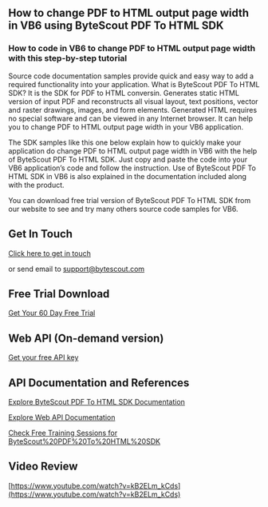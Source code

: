 ## How to change PDF to HTML output page width in VB6 using ByteScout PDF To HTML SDK

### How to code in VB6 to change PDF to HTML output page width with this step-by-step tutorial

Source code documentation samples provide quick and easy way to add a required functionality into your application. What is ByteScout PDF To HTML SDK? It is the SDK for PDF to HTML conversin. Generates static HTML version of input PDF and reconstructs all visual layout, text positions, vector and raster drawings, images, and form elements. Generated HTML requires no special software and can be viewed in any Internet browser. It can help you to change PDF to HTML output page width in your VB6 application.

The SDK samples like this one below explain how to quickly make your application do change PDF to HTML output page width in VB6 with the help of ByteScout PDF To HTML SDK. Just copy and paste the code into your VB6 application’s code and follow the instruction. Use of ByteScout PDF To HTML SDK in VB6 is also explained in the documentation included along with the product.

You can download free trial version of ByteScout PDF To HTML SDK from our website to see and try many others source code samples for VB6.

## Get In Touch

[Click here to get in touch](https://bytescout.zendesk.com/hc/en-us/requests/new?subject=ByteScout%20PDF%20To%20HTML%20SDK%20Question)

or send email to [support@bytescout.com](mailto:support@bytescout.com?subject=ByteScout%20PDF%20To%20HTML%20SDK%20Question) 

## Free Trial Download

[Get Your 60 Day Free Trial](https://bytescout.com/download/web-installer?utm_source=github-readme)

## Web API (On-demand version)

[Get your free API key](https://pdf.co/documentation/api?utm_source=github-readme)

## API Documentation and References

[Explore ByteScout PDF To HTML SDK Documentation](https://bytescout.com/documentation/index.html?utm_source=github-readme)

[Explore Web API Documentation](https://pdf.co/documentation/api?utm_source=github-readme)

[Check Free Training Sessions for ByteScout%20PDF%20To%20HTML%20SDK](https://academy.bytescout.com/)

## Video Review

[https://www.youtube.com/watch?v=kB2ELm_kCds](https://www.youtube.com/watch?v=kB2ELm_kCds)